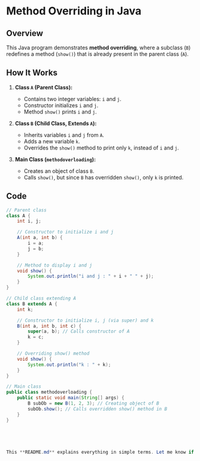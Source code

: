 # Method Overriding in Java

## Overview
This Java program demonstrates **method overriding**, where a subclass (`B`) redefines a method (`show()`) that is already present in the parent class (`A`).  

## How It Works

1. **Class `A` (Parent Class):**  
   - Contains two integer variables: `i` and `j`.  
   - Constructor initializes `i` and `j`.  
   - Method `show()` prints `i` and `j`.  

2. **Class `B` (Child Class, Extends `A`):**  
   - Inherits variables `i` and `j` from `A`.  
   - Adds a new variable `k`.  
   - Overrides the `show()` method to print only `k`, instead of `i` and `j`.  

3. **Main Class (`methodoverloading`):**  
   - Creates an object of class `B`.  
   - Calls `show()`, but since `B` has overridden `show()`, only `k` is printed.  

## Code

```java
// Parent class
class A {
    int i, j;

    // Constructor to initialize i and j
    A(int a, int b) {
        i = a;
        j = b;
    }

    // Method to display i and j
    void show() {
        System.out.println("i and j : " + i + " " + j);
    }
}

// Child class extending A
class B extends A {
    int k;

    // Constructor to initialize i, j (via super) and k
    B(int a, int b, int c) {
        super(a, b); // Calls constructor of A
        k = c;
    }

    // Overriding show() method
    void show() {
        System.out.println("k : " + k);
    }
}

// Main class
public class methodoverloading {
    public static void main(String[] args) {
        B subOb = new B(1, 2, 3); // Creating object of B
        subOb.show(); // Calls overridden show() method in B
    }
}





This **README.md** explains everything in simple terms. Let me know if you want any changes! 🚀
